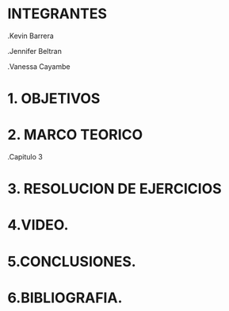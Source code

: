 # INTEGRANTES

.Kevin Barrera

.Jennifer Beltran

.Vanessa Cayambe

# 1. OBJETIVOS



# 2. MARCO TEORICO

.Capitulo 3



# 3. RESOLUCION DE EJERCICIOS



# 4.VIDEO.


# 5.CONCLUSIONES.



# 6.BIBLIOGRAFIA.
